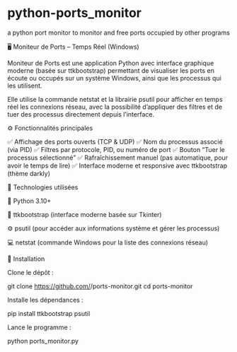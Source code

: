 # python-ports_monitor
a python port monitor to monitor and free ports occupied by other programs

🖥️ Moniteur de Ports – Temps Réel (Windows)

Moniteur de Ports est une application Python avec interface graphique moderne (basée sur ttkbootstrap) permettant de visualiser les ports en écoute ou occupés sur un système Windows, ainsi que les processus qui les utilisent.

Elle utilise la commande netstat et la librairie psutil pour afficher en temps réel les connexions réseau, avec la possibilité d’appliquer des filtres et de tuer des processus directement depuis l’interface.

⚙️ Fonctionnalités principales

✅ Affichage des ports ouverts (TCP & UDP)
✅ Nom du processus associé (via PID)
✅ Filtres par protocole, PID, ou numéro de port
✅ Bouton “Tuer le processus sélectionné”
✅ Rafraîchissement manuel (pas automatique, pour avoir le temps de lire)
✅ Interface moderne et responsive avec ttkbootstrap (thème darkly)

🧩 Technologies utilisées

🐍 Python 3.10+

🎨 ttkbootstrap (interface moderne basée sur Tkinter)

⚙️ psutil (pour accéder aux informations système et gérer les processus)

💻 netstat (commande Windows pour la liste des connexions réseau)

🚀 Installation

Clone le dépôt :

git clone https://github.com/<ton-nom-utilisateur>/ports-monitor.git
cd ports-monitor


Installe les dépendances :

pip install ttkbootstrap psutil


Lance le programme :

python ports_monitor.py
